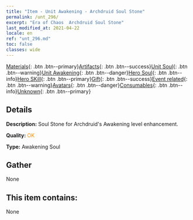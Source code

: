 ```yaml
---
title: "Item - Unit Awakening - Archdruid Soul Stone"
permalink: /unt_296/
excerpt: "Era of Chaos  Archdruid Soul Stone"
last_modified_at: 2021-04-22
locale: en
ref: "unt_296.md"
toc: false
classes: wide
---
```

 [Materials](/Items/){: .btn .btn--primary}[Artifacts](/Items/Artifacts/){: .btn .btn--success}[Unit Soul](/Items/UnitSoul/){: .btn .btn--warning}[Unit Awakening](/Items/UnitAwakening/){: .btn .btn--danger}[Hero Soul](/Items/HeroSoul/){: .btn .btn--info}[Hero SKill](/Items/HeroSkill/){: .btn .btn--primary}[Gift](/Items/Gift/){: .btn .btn--success}[Event related](/Items/Events/){: .btn .btn--warning}[Avatars](/Items/Avatars/){: .btn .btn--danger}[Consumables](/Items/Consumables/){: .btn .btn--info}[Unknown](/Items/Unknown/){: .btn .btn--primary}

## Details
 **Description:** Soul Stone for Archdruid's Awakening level enhancement.

 **Quality:** <span style="color: #FF8C00">OK</span>

 **Type:** Awakening Soul

## Gather

  None

## This item contains:

  None

